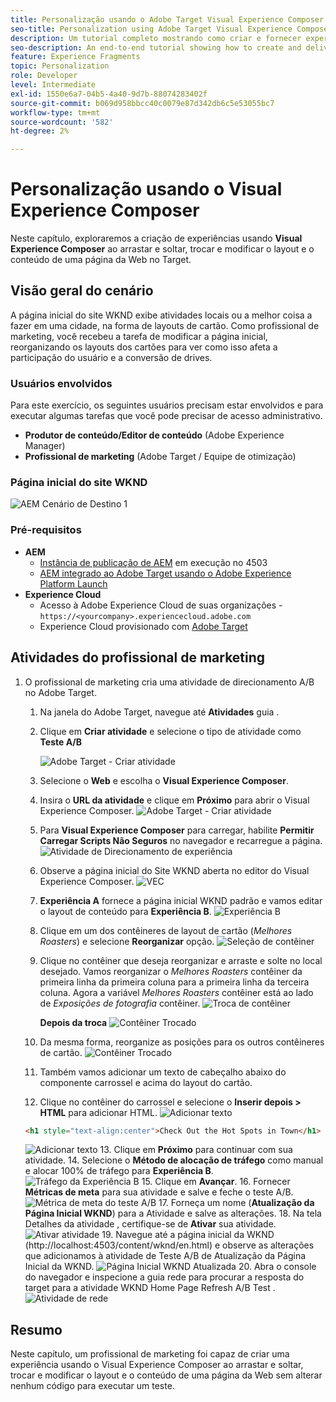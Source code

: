 ```yaml
---
title: Personalização usando o Adobe Target Visual Experience Composer
seo-title: Personalization using Adobe Target Visual Experience Composer (VEC)
description: Um tutorial completo mostrando como criar e fornecer experiência personalizada usando o Adobe Target Visual Experience Composer (VEC).
seo-description: An end-to-end tutorial showing how to create and deliver personalized experience using Adobe Target Visual Experience Composer (VEC).
feature: Experience Fragments
topic: Personalization
role: Developer
level: Intermediate
exl-id: 1550e6a7-04b5-4a40-9d7b-88074283402f
source-git-commit: b069d958bbcc40c0079e87d342db6c5e53055bc7
workflow-type: tm+mt
source-wordcount: '582'
ht-degree: 2%

---
```


# Personalização usando o Visual Experience Composer

Neste capítulo, exploraremos a criação de experiências usando **Visual Experience Composer** ao arrastar e soltar, trocar e modificar o layout e o conteúdo de uma página da Web no Target.

## Visão geral do cenário

A página inicial do site WKND exibe atividades locais ou a melhor coisa a fazer em uma cidade, na forma de layouts de cartão. Como profissional de marketing, você recebeu a tarefa de modificar a página inicial, reorganizando os layouts dos cartões para ver como isso afeta a participação do usuário e a conversão de drives.

### Usuários envolvidos

Para este exercício, os seguintes usuários precisam estar envolvidos e para executar algumas tarefas que você pode precisar de acesso administrativo.

* **Produtor de conteúdo/Editor de conteúdo** (Adobe Experience Manager)
* **Profissional de marketing** (Adobe Target / Equipe de otimização)

### Página inicial do site WKND

![AEM Cenário de Destino 1](assets/personalization-use-case-3/aem-target-use-case-3.png)

### Pré-requisitos

* **AEM**
   * [Instância de publicação de AEM](./implementation.md#getting-aem) em execução no 4503
   * [AEM integrado ao Adobe Target usando o Adobe Experience Platform Launch](./using-launch-adobe-io.md#aem-target-using-launch-by-adobe)
* **Experience Cloud**
   * Acesso à Adobe Experience Cloud de suas organizações - `https://<yourcompany>.experiencecloud.adobe.com`
   * Experience Cloud provisionado com [Adobe Target](https://experiencecloud.adobe.com)

## Atividades do profissional de marketing

1. O profissional de marketing cria uma atividade de direcionamento A/B no Adobe Target.
   1. Na janela do Adobe Target, navegue até **Atividades** guia .
   2. Clique em **Criar atividade** e selecione o tipo de atividade como **Teste A/B**

      ![Adobe Target - Criar atividade](assets/personalization-use-case-2/create-ab-activity.png)
   3. Selecione o **Web** e escolha o **Visual Experience Composer**.
   4. Insira o **URL da atividade** e clique em **Próximo** para abrir o Visual Experience Composer.
      ![Adobe Target - Criar atividade](assets/personalization-use-case-2/create-activity-ab-name.png)
   5. Para **Visual Experience Composer** para carregar, habilite **Permitir Carregar Scripts Não Seguros** no navegador e recarregue a página.
      ![Atividade de Direcionamento de experiência](assets/personalization-use-case-1/load-unsafe-scripts.png)
   6. Observe a página inicial do Site WKND aberta no editor do Visual Experience Composer.
      ![VEC](assets/personalization-use-case-2/vec.png)
   7. **Experiência A** fornece a página inicial WKND padrão e vamos editar o layout de conteúdo para **Experiência B**.
      ![Experiência B](assets/personalization-use-case-3/use-case3-experience-b.png)
   8. Clique em um dos contêineres de layout de cartão (*Melhores Roasters*) e selecione **Reorganizar** opção.
      ![Seleção de contêiner](assets/personalization-use-case-3/container-selection.png)
   9. Clique no contêiner que deseja reorganizar e arraste e solte no local desejado. Vamos reorganizar o *Melhores Roasters* contêiner da primeira linha da primeira coluna para a primeira linha da terceira coluna. Agora a variável *Melhores Roasters* contêiner está ao lado de *Exposições de fotografia* contêiner.
      ![Troca de contêiner](assets/personalization-use-case-3/container-swap.png)

      **Depois da troca**
      ![Contêiner Trocado](assets/personalization-use-case-3/after-swap-1-3.png)
   10. Da mesma forma, reorganize as posições para os outros contêineres de cartão.
      ![Contêiner Trocado](assets/personalization-use-case-3/after-swap-all.png)
   11. Também vamos adicionar um texto de cabeçalho abaixo do componente carrossel e acima do layout do cartão.
   12. Clique no contêiner do carrossel e selecione o **Inserir depois > HTML** para adicionar HTML.
      ![Adicionar texto](assets/personalization-use-case-3/add-text.png)

      ```html
      <h1 style="text-align:center">Check Out the Hot Spots in Town</h1>
      ```

      ![Adicionar texto](assets/personalization-use-case-3/after-changes.png)
   13. Clique em **Próximo** para continuar com sua atividade.
   14. Selecione o **Método de alocação de tráfego** como manual e alocar 100% de tráfego para **Experiência B**.
      ![Tráfego da Experiência B](assets/personalization-use-case-2/traffic.png)
   15. Clique em **Avançar**.
   16. Fornecer **Métricas de meta** para sua atividade e salve e feche o teste A/B.
      ![Métrica de meta do teste A/B](assets/personalization-use-case-2/goal-metric.png)
   17. Forneça um nome (**Atualização da Página Inicial WKND**) para a Atividade e salve as alterações.
   18. Na tela Detalhes da atividade , certifique-se de **Ativar** sua atividade.
      ![Ativar atividade](assets/personalization-use-case-3/save-activity.png)
   19. Navegue até a página inicial da WKND (http://localhost:4503/content/wknd/en.html) e observe as alterações que adicionamos à atividade de Teste A/B de Atualização da Página Inicial da WKND.
      ![Página Inicial WKND Atualizada](assets/personalization-use-case-3/activity-result.png)
   20. Abra o console do navegador e inspecione a guia rede para procurar a resposta do target para a atividade WKND Home Page Refresh A/B Test .
      ![Atividade de rede](assets/personalization-use-case-3/activity-result.png)

## Resumo

Neste capítulo, um profissional de marketing foi capaz de criar uma experiência usando o Visual Experience Composer ao arrastar e soltar, trocar e modificar o layout e o conteúdo de uma página da Web sem alterar nenhum código para executar um teste.
